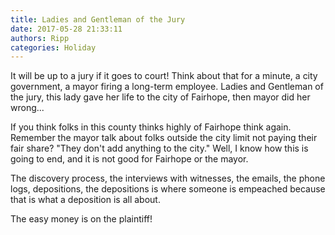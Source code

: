 ```yaml
---
title: Ladies and Gentleman of the Jury
date: 2017-05-28 21:33:11
authors: Ripp
categories: Holiday
---
```


 It will be up to a jury if it goes to court! Think about that for a minute, a city government, a mayor firing a long-term employee. Ladies and Gentleman of the jury, this lady gave her life to the city of Fairhope, then mayor did her wrong...

If you think folks in this county thinks highly of Fairhope think again. Remember the mayor talk about folks outside the city limit not paying their fair share? "They don't add anything to the city." Well, I know how this is going to end, and it is not good for Fairhope or the mayor.

The discovery process, the interviews with witnesses, the emails, the phone logs, depositions, the depositions is where someone is empeached because that is what a deposition is all about. 

The easy money is on the plaintiff!